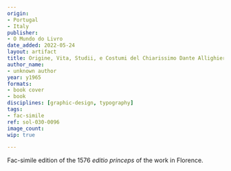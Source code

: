 ```yaml
---
origin:
- Portugal
- Italy
publisher:
- O Mundo do Livro
date_added: 2022-05-24
layout: artifact
title: Origine, Vita, Studii, e Costumi del Chiarissimo Dante Allighieri, Poeta Fiorentino
author_name:
- unknown author
year: y1965
formats:
- book cover
- book
disciplines: [graphic-design, typography]
tags:
- fac-simile
ref: sol-030-0096
image_count:
wip: true

---
```

Fac-simile edition of the 1576 <em>editio princeps</em> of the work in Florence.
